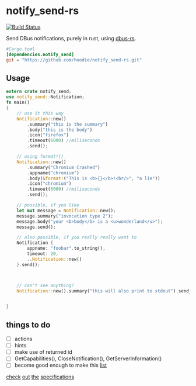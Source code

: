 # notify_send-rs

[![Build Status](https://travis-ci.org/hoodie/notify_send-rs.png)](https://travis-ci.org/hoodie/notify_send-rs)

Send DBus notifications, purely in rust,
using [dbus-rs](https://github.com/diwic/dbus-rs/).


```toml
#Cargo.toml
[dependencies.notify_send]
git = "https://github.com/hoodie/notify_send-rs.git"
```
## Usage

```rust
extern crate notify_send;
use notify_send::Notification;
fn main()
{
    // use it this way
    Notification::new()
        .summary("this is the summary")
        .body("this is the body")
        .icon("firefox")
        .timeout(6000) //miliseconds
        .send();

    // using format!()
    Notification::new()
        .summary("Chromium Crashed")
        .appname("chromium")
        .body(&format!("This is <b>{}</b>!<br/>", "a lie"))
        .icon("chromium")
        .timeout(6000) //miliseconds
        .send();

    // possible, if you like
    let mut message = Notification::new();
    message.summary("invocation type 2");
    message.body("your <b>body</b> is a <u>wonderland</u>");
    message.send();

    // also possible, if you really really want to
    Notification {
        appname: "foobar".to_string(),
        timeout: 20,
        ..Notification::new()
    }.send();



    // can't see anything?
    Notification::new().summary("this will also print to stdout").send_debug();


}

```

## things to do

* [ ] actions
* [ ] hints
* [ ] make use of returned id
* [ ] GetCapabilities(), CloseNotification(), GetServerInformation()
* [ ] become good enough to make this [list](https://wiki.archlinux.org/index.php/Desktop_notifications#Usage_in_programming)

[check](http://www.galago-project.org/specs/notification/0.9/index.html)
[out](https://developer.gnome.org/notification-spec/)
[the](https://wiki.ubuntu.com/NotifyOSD)
[specifications](https://wiki.archlinux.org/index.php/Desktop_notifications)
